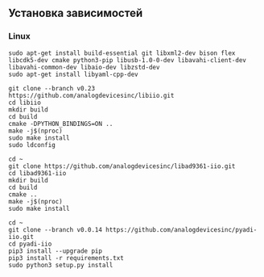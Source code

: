 







## Установка зависимостей

### Linux
    sudo apt-get install build-essential git libxml2-dev bison flex libcdk5-dev cmake python3-pip libusb-1.0-0-dev libavahi-client-dev libavahi-common-dev libaio-dev libzstd-dev
    sudo apt-get install libyaml-cpp-dev
    
    git clone --branch v0.23 https://github.com/analogdevicesinc/libiio.git
    cd libiio
    mkdir build
    cd build
    cmake -DPYTHON_BINDINGS=ON ..
    make -j$(nproc)
    sudo make install
    sudo ldconfig

    cd ~
    git clone https://github.com/analogdevicesinc/libad9361-iio.git
    cd libad9361-iio
    mkdir build
    cd build
    cmake ..
    make -j$(nproc)
    sudo make install

    cd ~
    git clone --branch v0.0.14 https://github.com/analogdevicesinc/pyadi-iio.git
    cd pyadi-iio
    pip3 install --upgrade pip
    pip3 install -r requirements.txt
    sudo python3 setup.py install






